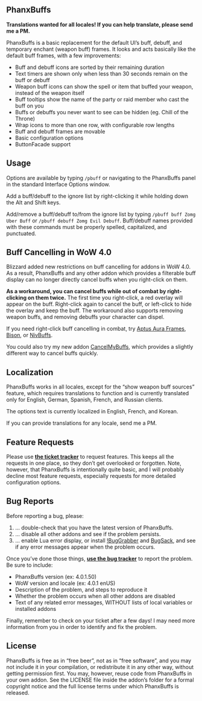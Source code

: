 ## PhanxBuffs

**Translations wanted for all locales! If you can help translate, please send me a PM.**

PhanxBuffs is a basic replacement for the default UI’s buff, debuff, and temporary enchant (weapon buff) frames. It looks and acts basically like the default buff frames, with a few improvements:

* Buff and debuff icons are sorted by their remaining duration
* Text timers are shown only when less than 30 seconds remain on the buff or debuff
* Weapon buff icons can show the spell or item that buffed your weapon, instead of the weapon itself
* Buff tooltips show the name of the party or raid member who cast the buff on you
* Buffs or debuffs you never want to see can be hidden (eg. Chill of the Throne)
* Wrap icons to more than one row, with configurable row lengths
* Buff and debuff frames are movable
* Basic configuration options
* ButtonFacade support

## Usage

Options are available by typing `/pbuff` or navigating to the PhanxBuffs panel in the standard Interface Options window.

Add a buff/debuff to the ignore list by right-clicking it while holding down the Alt and Shift keys.

Add/remove a buff/debuff to/from the ignore list by typing `/pbuff buff Zomg Uber Buff` or `/pbuff debuff Zomg Evil Debuff`. Buff/debuff names provided with these commands must be properly spelled, capitalized, and punctuated.

## Buff Cancelling in WoW 4.0

Blizzard added new restrictions on buff cancelling for addons in WoW 4.0. As a result, PhanxBuffs and any other addon which provides a filterable buff display can no longer directly cancel buffs when you right-click on them.

**As a workaround, you can cancel buffs while out of combat by right-clicking on them twice.** The first time you right-click, a red overlay will appear on the buff. Right-click again to cancel the buff, or left-click to hide the overlay and keep the buff. The workaround also supports removing weapon buffs, and removing debuffs your character can dispel.

If you need right-click buff cancelling in combat, try [Aptus Aura Frames](http://wow.curse.com/downloads/wow-addons/details/aptus-af.aspx), [Bison](http://wow.curse.com/downloads/wow-addons/details/bison.aspx), or [NivBuffs](http://www.wowinterface.com/downloads/info18440-nivBuffs.html).

You could also try my new addon [CancelMyBuffs](http://wow.curse.com/downloads/wow-addons/details/cancelmybuffs.aspx), which provides a slightly different way to cancel buffs quickly.

## Localization

PhanxBuffs works in all locales, except for the “show weapon buff sources” feature, which requires translations to function and is currently translated only for English, German, Spanish, French, and Russian clients.

The options text is currently localized in English, French, and Korean.

If you can provide translations for any locale, send me a PM.

## Feature Requests

Please use **[the ticket tracker](http://wow.curseforge.com/addons/phanxbuffs/tickets/?status=+&type=e)** to request features. This keeps all the requests in one place, so they don’t get overlooked or forgotten. Note, however, that PhanxBuffs is intentionally quite basic, and I will probably decline most feature requests, especially requests for more detailed configuration options.

## Bug Reports

Before reporting a bug, please:

1. ... double-check that you have the latest version of PhanxBuffs.
2. ... disable all other addons and see if the problem persists.
3. ... enable Lua error display, or install [!BugGrabber](http://wow.curse.com/downloads/wow-addons/details/bug-grabber.aspx) and [BugSack](http://wow.curse.com/downloads/wow-addons/details/bugsack.aspx), and see if any error messages appear when the problem occurs.

Once you’ve done those things, **[use the bug tracker](http://wow.curseforge.com/addons/phanxbuffs/tickets/?status=+&type=d)** to report the problem. Be sure to include:

* PhanxBuffs version (ex: 4.0.1.50)
* WoW version and locale (ex: 4.0.1 enUS)
* Description of the problem, and steps to reproduce it
* Whether the problem occurs when all other addons are disabled
* Text of any related error messages, WITHOUT lists of local variables or installed addons

Finally, remember to check on your ticket after a few days! I may need more information from you in order to identify and fix the problem.

## License

PhanxBuffs is free as in “free beer”, not as in “free software”, and you may not include it in your compilation, or redistribute it in any other way, without getting permission first. You may, however, reuse code from PhanxBuffs in your own addon. See the LICENSE file inside the addon’s folder for a formal copyright notice and the full license terms under which PhanxBuffs is released.